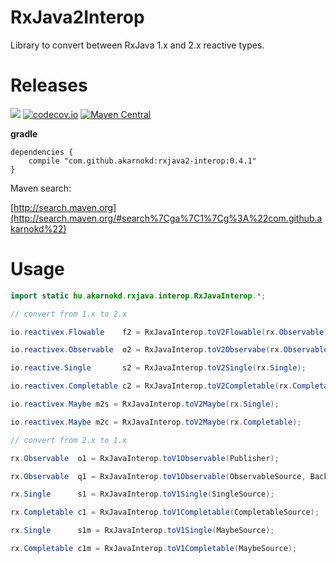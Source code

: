 # RxJava2Interop
Library to convert between RxJava 1.x and 2.x reactive types.

# Releases

<a href='https://travis-ci.org/akarnokd/RxJava2Interop/builds'><img src='https://travis-ci.org/akarnokd/RxJava2Interop.svg?branch=master'></a>
[![codecov.io](http://codecov.io/github/akarnokd/RxJava2Interop/coverage.svg?branch=master)](http://codecov.io/github/akarnokd/RxJava2Interop?branch=master)
[![Maven Central](https://maven-badges.herokuapp.com/maven-central/com.github.akarnokd/rxjava2-interop/badge.svg)](https://maven-badges.herokuapp.com/maven-central/com.github.akarnokd/rxjava2-interop)


**gradle**

```
dependencies {
    compile "com.github.akarnokd:rxjava2-interop:0.4.1"
}
```


Maven search:

[http://search.maven.org](http://search.maven.org/#search%7Cga%7C1%7Cg%3A%22com.github.akarnokd%22)

# Usage

```java
import static hu.akarnokd.rxjava.interop.RxJavaInterop.*;

// convert from 1.x to 2.x

io.reactivex.Flowable    f2 = RxJavaInterop.toV2Flowable(rx.Observable);

io.reactivex.Observable  o2 = RxJavaInterop.toV2Observabe(rx.Observable);

io.reactive.Single       s2 = RxJavaInterop.toV2Single(rx.Single);

io.reactivex.Completable c2 = RxJavaInterop.toV2Completable(rx.Completable);

io.reactivex.Maybe m2s = RxJavaInterop.toV2Maybe(rx.Single);

io.reactivex.Maybe m2c = RxJavaInterop.toV2Maybe(rx.Completable);

// convert from 2.x to 1.x

rx.Observable  o1 = RxJavaInterop.toV1Observable(Publisher);

rx.Observable  q1 = RxJavaInterop.toV1Observable(ObservableSource, BackpressureStrategy);

rx.Single      s1 = RxJavaInterop.toV1Single(SingleSource);

rx.Completable c1 = RxJavaInterop.toV1Completable(CompletableSource);

rx.Single      s1m = RxJavaInterop.toV1Single(MaybeSource);

rx.Completable c1m = RxJavaInterop.toV1Completable(MaybeSource);

```
